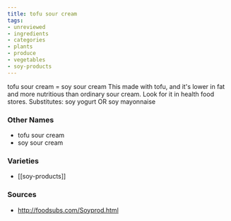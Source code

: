```yaml
---
title: tofu sour cream
tags:
- unreviewed
- ingredients
- categories
- plants
- produce
- vegetables
- soy-products
---
```

tofu sour cream = soy sour cream This made with tofu, and it's lower in fat and more nutritious than ordinary sour cream. Look for it in health food stores. Substitutes: soy yogurt OR soy mayonnaise

### Other Names

* tofu sour cream
* soy sour cream

### Varieties

* [[soy-products]]

### Sources
* http://foodsubs.com/Soyprod.html
